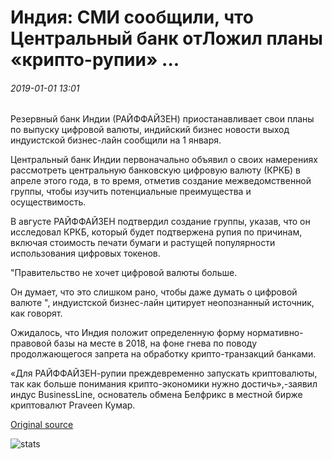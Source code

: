 # Индия: СМИ сообщили, что Центральный банк отЛожил планы «крипто-рупии» ...

###### 2019-01-01 13:01

Резервный банк Индии (РАЙФФАЙЗЕН) приостанавливает свои планы по выпуску цифровой валюты, индийский бизнес новости выход индуистской бизнес-лайн сообщили на 1 января.

Центральный банк Индии первоначально объявил о своих намерениях рассмотреть центральную банковскую цифровую валюту (КРКБ) в апреле этого года, в то время, отметив создание межведомственной группы, чтобы изучить потенциальные преимущества и осуществимость.

В августе РАЙФФАЙЗЕН подтвердил создание группы, указав, что он исследовал КРКБ, который будет подтвержена рупия по причинам, включая стоимость печати бумаги и растущей популярности использования цифровых токенов.

"Правительство не хочет цифровой валюты больше.

Он думает, что это слишком рано, чтобы даже думать о цифровой валюте ", индуистской бизнес-лайн цитирует неопознанный источник, как говорят.

Ожидалось, что Индия положит определенную форму нормативно-правовой базы на месте в 2018, на фоне гнева по поводу продолжающегося запрета на обработку крипто-транзакций банками.

«Для РАЙФФАЙЗЕН-рупии преждевременно запускать криптовалюты, так как больше понимания крипто-экономики нужно достичь»,-заявил индус BusinessLine, основатель обмена Белфрикс в местной бирже криптовалют Praveen Кумар.

[Original source](https://cointelegraph.com/news/india-media-reports-central-bank-has-postponed-crypto-rupee-plans)

![stats](https://c.statcounter.com/11760860/0/a89fa40b/1/ "stats")